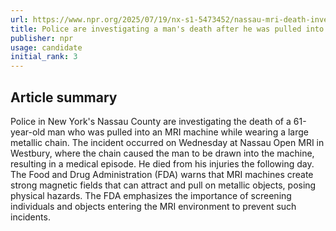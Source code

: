 ```yaml
---
url: https://www.npr.org/2025/07/19/nx-s1-5473452/nassau-mri-death-investigation
title: Police are investigating a man's death after he was pulled into MRI machine
publisher: npr
usage: candidate
initial_rank: 3
---
```

## Article summary
Police in New York's Nassau County are investigating the death of a 61-year-old man who was pulled into an MRI machine while wearing a large metallic chain. The incident occurred on Wednesday at Nassau Open MRI in Westbury, where the chain caused the man to be drawn into the machine, resulting in a medical episode. He died from his injuries the following day. The Food and Drug Administration (FDA) warns that MRI machines create strong magnetic fields that can attract and pull on metallic objects, posing physical hazards. The FDA emphasizes the importance of screening individuals and objects entering the MRI environment to prevent such incidents.
